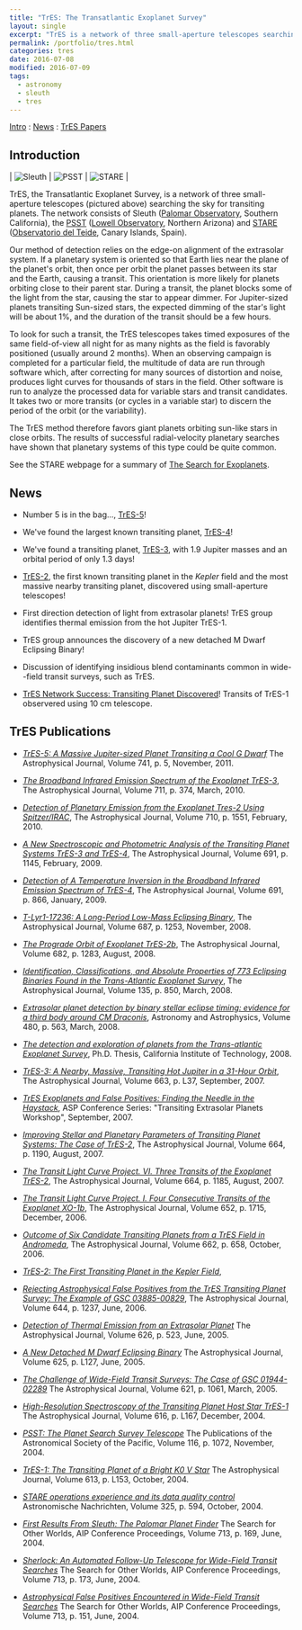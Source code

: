 ```yaml
---
title: "TrES: The Transatlantic Exoplanet Survey"
layout: single
excerpt: "TrES is a network of three small-aperture telescopes searching the sky for transiting planets."
permalink: /portfolio/tres.html
categories: tres
date: 2016-07-08
modified: 2016-07-09
tags:
  - astronomy
  - sleuth
  - tres
---
```


<!--
TODO:
* Add preprint link for PhD thesis.

-->

[Intro](#intro) : [News](#news) : [TrES Papers](#papers)

<h2 id="intro">Introduction</h2>

| ![Sleuth](/assets/images/sleuth.jpg) | ![PSST](/assets/images/psst.jpg) | ![STARE](/assets/images/stare.jpg) |

TrES, the Transatlantic Exoplanet Survey, is a network of three small-aperture telescopes (pictured above) searching the sky for transiting planets. The network consists of Sleuth ([Palomar Observatory](http://www.astro.caltech.edu/palomar/index.html), Southern California), the [PSST](https://web.archive.org/web/20060912132008/http://www.lowell.edu/Research/PSST.html) ([Lowell Observatory](http://www.lowell.edu/), Northern Arizona) and [STARE](http://www.hao.ucar.edu/research/stare/stare.html) ([Observatorio del Teide](https://web.archive.org/web/20190903220416/http://www.iac.es/eno.php?op1=3), Canary Islands, Spain).

Our method of detection relies on the edge-on alignment of the
extrasolar system. If a planetary system is oriented so that Earth
lies near the plane of the planet's orbit, then once per orbit the
planet passes between its star and the Earth, causing a transit. This
orientation is more likely for planets orbiting close to their parent
star. During a transit, the planet blocks some of the light from the
star, causing the star to appear dimmer. For Jupiter-sized planets
transiting Sun-sized stars, the expected dimming of the star's light
will be about 1%, and the duration of the transit should be a few
hours.

To look for such a transit, the TrES telescopes takes timed exposures
of the same field-of-view all night for as many nights as the field is
favorably positioned (usually around 2 months). When an observing
campaign is completed for a particular field, the multitude of data
are run through software which, after correcting for many sources of
distortion and noise, produces light curves for thousands of stars in
the field. Other software is run to analyze the processed data for
variable stars and transit candidates. It takes two or more transits
(or cycles in a variable star) to discern the period of the orbit (or
the variability).

The TrES method therefore favors giant planets orbiting sun-like stars
in close orbits. The results of successful radial-velocity planetary
searches have shown that planetary systems of this type could be quite
common.

See the STARE webpage for a summary of [The Search for Exoplanets](http://www.hao.ucar.edu/research/stare/search.html).

<h2 id="news">News</h2>

* Number 5 is in the bag..., [TrES-5](https://www.doi.org/10.1088/0004-637X/741/2/114)!

* We've found the largest known transiting planet, [TrES-4](https://www.doi.org/10.1086/522115)!

* We've found a transiting planet, [TrES-3](https://www.doi.org/10.1086/519793), with 1.9 Jupiter masses and
an orbital period of only 1.3 days!

* [TrES-2](https://www.doi.org/10.1086/509123), the first known transiting planet in the *Kepler*
field and the most massive nearby transiting planet, discovered using small-aperture telescopes!

* First direction detection of light from extrasolar planets!
  TrES group identifies thermal emission from the hot Jupiter TrES-1.

* TrES group announces the discovery of a new detached M Dwarf Eclipsing Binary!

* Discussion of identifying insidious blend contaminants common in
  wide--field transit surveys, such as TrES.

* [TrES Network Success: Transiting Planet Discovered](http://www.hao.ucar.edu/research/stare/tres1_2.html)!
Transits of TrES-1 observered using 10 cm telescope.

<h2 id="papers">TrES Publications</h2>

*   [*TrES-5: A Massive Jupiter-sized Planet Transiting a Cool G Dwarf*](https://www.doi.org/10.1088/0004-637X/741/2/114)
    The Astrophysical Journal, Volume 741, p. 5, November, 2011.

*   [*The Broadband Infrared Emission Spectrum of the Exoplanet TrES-3*](https://www.doi.org/10.1088/0004-637X/711/1/374),
    The Astrophysical Journal, Volume 711, p. 374, March, 2010.

*   [*Detection of Planetary Emission from the Exoplanet Tres-2 Using Spitzer/IRAC*](https://www.doi.org/10.1088/0004-637X/710/2/1551),
    The Astrophysical Journal, Volume 710, p. 1551, February, 2010.

*   [*A New Spectroscopic and Photometric Analysis of the Transiting Planet Systems TrES-3 and TrES-4*](https://www.doi.org/10.1088/0004-637X/691/2/1145),
    The Astrophysical Journal, Volume 691, p. 1145, February, 2009.

*   [*Detection of A Temperature Inversion in the Broadband Infrared Emission Spectrum of TrES-4*](https://www.doi.org/10.1088/0004-637X/691/1/866),
    The Astrophysical Journal, Volume 691, p. 866, January, 2009.

*   [*T-Lyr1-17236: A Long-Period Low-Mass Eclipsing Binary*](https://www.doi.org/10.1086/592080),
    The Astrophysical Journal, Volume 687, p. 1253, November, 2008.

*   [*The Prograde Orbit of Exoplanet TrES-2b*](https://www.doi.org/10.1086/589235),
    The Astrophysical Journal, Volume 682, p. 1283, August, 2008.

*   [*Identification, Classifications, and Absolute Properties of 773 Eclipsing Binaries Found in the Trans-Atlantic Exoplanet Survey*](https://www.doi.org/10.1088/0004-6256/135/3/850),
    The Astrophysical Journal, Volume 135, p. 850, March, 2008.

*   [*Extrasolar planet detection by binary stellar eclipse timing: evidence for a third body around CM Draconis*](https://www.doi.org/10.1051/0004-6361:20079000),
    Astronomy and Astrophysics, Volume 480, p. 563, March, 2008.

*   [*The detection and exploration of planets from the Trans-atlantic
    Exoplanet Survey*](https://www.doi.org/10.7907/585M-JF91),
    Ph.D. Thesis, California Institute of Technology, 2008.

*   [*TrES-3: A Nearby, Massive, Transiting Hot Jupiter in a 31-Hour Orbit*](https://www.doi.org/10.1086/519793),
    The Astrophysical Journal, Volume 663, p. L37, September, 2007.

*   [*TrES Exoplanets and False Positives: Finding the Needle in the
    Haystack*](https://ui.adsabs.harvard.edu/abs/2007ASPC..366...58O),
    ASP Conference Series: "Transiting Extrasolar Planets Workshop",
    September, 2007.

*   [*Improving Stellar and Planetary Parameters of Transiting Planet Systems: The Case of TrES-2*](https://www.doi.org/10.1086/519214),
    The Astrophysical Journal, Volume 664, p. 1190, August, 2007.

*   [*The Transit Light Curve Project. VI. Three Transits of the Exoplanet TrES-2*](https://www.doi.org/10.1086/519077),
    The Astrophysical Journal, Volume 664, p. 1185, August, 2007.

*   [*The Transit Light Curve Project. I. Four Consecutive Transits of the Exoplanet XO-1b*](https://www.doi.org/10.1086/508155),
    The Astrophysical Journal, Volume 652, p. 1715, December, 2006.

*   [*Outcome of Six Candidate Transiting Planets from a TrES Field in Andromeda*](https://www.doi.org/10.1086/513684),
    The Astrophysical Journal, Volume 662, p. 658, October, 2006.

*   [*TrES-2: The First Transiting Planet in the Kepler Field*](https://www.doi.org/10.1086/509123),

*   [*Rejecting Astrophysical False Positives from the TrES
    Transiting Planet Survey: The Example of GSC
    03885-00829*](https://www.doi.org/10.1086/503740),
    The Astrophysical Journal, Volume 644, p. 1237, June, 2006.

*   [*Detection of Thermal Emission from an Extrasolar
    Planet*](https://www.doi.org/10.1086/429991)
    The Astrophysical Journal, Volume 626, p. 523, June, 2005.

* [*A New Detached M Dwarf Eclipsing
    Binary*](https://www.doi.org/10.1086/431278)
    The Astrophysical Journal, Volume 625, p. L127, June, 2005.

* [*The Challenge of Wide-Field Transit Surveys: The Case of GSC
    01944-02289*](https://www.doi.org/10.1086/427727)
    The Astrophysical Journal, Volume 621, p. 1061, March, 2005.

* [*High-Resolution Spectroscopy of the Transiting Planet Host
    Star
    TrES-1*](https://www.doi.org/10.1086/426864)
    The Astrophysical Journal, Volume 616, p. L167, December, 2004.

* [*PSST: The Planet Search Survey
    Telescope*](https://www.doi.org/10.1086/426303)
    The Publications of the Astronomical Society of the Pacific, Volume
    116, p. 1072, November, 2004.

* [*TrES-1: The Transiting Planet of a Bright K0 V
    Star*](https://www.doi.org/10.1086/425256)
    The Astrophysical Journal, Volume 613, p. L153, October, 2004.

* [*STARE operations experience and its data quality
    control*](https://www.doi.org/10.1002/asna.200410287)
    Astronomische Nachrichten, Volume 325, p. 594, October, 2004.

* [*First Results From Sleuth: The Palomar Planet
    Finder*](https://www.doi.org/10.1063/1.1774518)
    The Search for Other Worlds, AIP Conference Proceedings, Volume
    713, p. 169, June, 2004.

* [*Sherlock: An Automated Follow-Up Telescope for Wide-Field
    Transit
    Searches*](https://www.doi.org/10.1063/1.1774519)
    The Search for Other Worlds, AIP Conference Proceedings, Volume
    713, p. 173, June, 2004.

* [*Astrophysical False Positives Encountered in Wide-Field
    Transit Searches*](https://www.doi.org/10.1063/1.1774515)
    The Search for Other Worlds, AIP Conference Proceedings, Volume
    713, p. 151, June, 2004.

